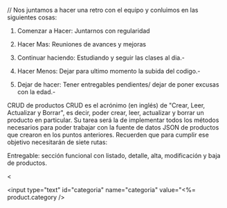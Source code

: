 // Nos juntamos a hacer una retro con el equipo y conluimos en las siguientes cosas:

1. Comenzar a Hacer: Juntarnos con regularidad

2. Hacer Mas: Reuniones de avances y mejoras

3. Continuar haciendo: Estudiando y seguir las clases al dia.-

4. Hacer Menos: Dejar para ultimo momento la subida del codigo.-

5. Dejar de hacer: Tener entregables pendientes/ dejar de poner excusas con la edad.-


CRUD de productos
CRUD es el acrónimo (en inglés) de "Crear, Leer, Actualizar y Borrar", es decir, poder crear,
leer, actualizar y borrar un producto en particular.
Su tarea será la de implementar todos los métodos necesarios para poder trabajar con
la fuente de datos JSON de productos que crearon en los puntos anteriores.
Recuerden que para cumplir ese objetivo necesitarán de siete rutas:



Entregable: sección funcional con listado, detalle, alta, modificación y baja de productos.


<

<input
        type="text"
        id="categoria"
        name="categoria"
        value="<%= product.category
      />